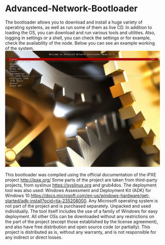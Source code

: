 # Advanced-Network-Bootloader
The bootloader allows you to download and install a huge variety of operating systems, as well as run some of them as live СD.
In addition to loading the OS, you can download and run various tools and utilities. Also, logging in settings or a shell, you can check the settings or for example, check the availability of the node.
Below you can see an example working of the system.
![Image alt](https://github.com/Losenmann/Advanced-Network-Bootloader/blob/master/Screenshot.png)

This bootloader was compiled using the official documentation of the iPXE project http://ipxe.org/
Some parts of the project are taken from third-party projects, from syslinux  https://syslinux.org and grub4dos. The deployment tool was also used: Windows Assessment and Deployment Kit (ADK) for Windows 10 https://docs.microsoft.com/en-us/windows-hardware/get-started/adk-install?ocid=tia-235208000. Any Microsoft operating system is not part of the project and is purchased separately. Unpacked and used individually. The tool itself includes the use of a family of Windows for easy deployment. All other OSs can be downloaded without any restrictions on the part of the project (except those established by the license agreement), and also have free distribution and open source code (or partially). This project is distributed as is, without any warranty, and is not responsible for any indirect or direct losses.
